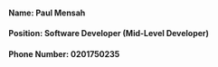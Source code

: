 #### Name: Paul Mensah
#### Position: Software Developer (Mid-Level Developer)
#### Phone Number: 0201750235

